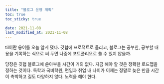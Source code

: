 ```yaml
---
title: "블로그 운영 계획"
toc: true
toc_sticky: true

date: 2021-11-08
last_modified_at: 2021-11-08
---
```


til이란 용어를 오늘 알게 됐다. 깃헙에 프로잭트로 올리고, 블로그는 공부한, 공부할 내용을 기록하는 식으로 써 두면 나중에 포트폴리오로 쓸 수 있지 않을까.

당장은 깃헙 블로그에 쏟아부을 시간이 거의 없다.
지금 해야 할 것은 정확한 로드맵을 정하는 것이다.
독학과 국비학원, 편입과 취업
내 나이가 이제는 정말로 늦은 만큼 시간이 촉박하고 길도 다양하지 않다.
노력을 해야 한다.